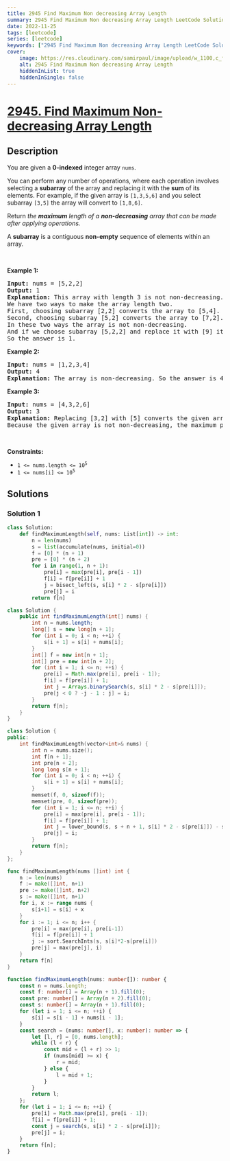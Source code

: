 ```yaml
---
title: 2945 Find Maximum Non decreasing Array Length
summary: 2945 Find Maximum Non decreasing Array Length LeetCode Solution Explained
date: 2022-11-25
tags: [leetcode]
series: [leetcode]
keywords: ["2945 Find Maximum Non decreasing Array Length LeetCode Solution Explained in all languages", "2945 Find Maximum Non decreasing Array Length", "LeetCode", "leetcode solution in Python3 C++ Java Go PHP Ruby Swift TypeScript Rust C# JavaScript C", "GeeksforGeeks", "InterviewBit", "Coding Ninjas", "HackerRank", "HackerEarth", "CodeChef", "TopCoder", "AlgoExpert", "freeCodeCamp", "Codeforces", "GitHub", "AtCoder", "Samir Paul"]
cover:
    image: https://res.cloudinary.com/samirpaul/image/upload/w_1100,c_fit,co_rgb:FFFFFF,l_text:Arial_75_bold:2945 Find Maximum Non decreasing Array Length - Solution Explained/problem-solving.webp
    alt: 2945 Find Maximum Non decreasing Array Length
    hiddenInList: true
    hiddenInSingle: false
---
```



# [2945. Find Maximum Non-decreasing Array Length](https://leetcode.com/problems/find-maximum-non-decreasing-array-length)


## Description

<p>You are given a <strong>0-indexed</strong> integer array <code>nums</code>.</p>

<p>You can perform any number of operations, where each operation involves selecting a <strong>subarray</strong> of the array and replacing it with the <strong>sum</strong> of its elements. For example, if the given array is <code>[1,3,5,6]</code> and you select subarray <code>[3,5]</code> the array will convert to <code>[1,8,6]</code>.</p>

<p>Return <em>the </em><strong><em>maximum</em></strong><em> length of a </em><strong><em>non-decreasing</em></strong><em> array that can be made after applying operations.</em></p>

<p>A <strong>subarray</strong> is a contiguous <strong>non-empty</strong> sequence of elements within an array.</p>

<p>&nbsp;</p>
<p><strong>Example 1:</strong></p>

<pre>
<strong>Input:</strong> nums = [5,2,2]
<strong>Output:</strong> 1
<strong>Explanation:</strong> This array with length 3 is not non-decreasing.
We have two ways to make the array length two.
First, choosing subarray [2,2] converts the array to [5,4].
Second, choosing subarray [5,2] converts the array to [7,2].
In these two ways the array is not non-decreasing.
And if we choose subarray [5,2,2] and replace it with [9] it becomes non-decreasing. 
So the answer is 1.
</pre>

<p><strong>Example 2:</strong></p>

<pre>
<strong>Input:</strong> nums = [1,2,3,4]
<strong>Output:</strong> 4
<strong>Explanation:</strong> The array is non-decreasing. So the answer is 4.
</pre>

<p><strong>Example 3:</strong></p>

<pre>
<strong>Input:</strong> nums = [4,3,2,6]
<strong>Output:</strong> 3
<strong>Explanation:</strong> Replacing [3,2] with [5] converts the given array to [4,5,6] that is non-decreasing.
Because the given array is not non-decreasing, the maximum<!-- notionvc: 3447a505-d1ee-4411-8cae-e52162f53a55 --> possible answer is 3.</pre>

<p>&nbsp;</p>
<p><strong>Constraints:</strong></p>

<ul>
	<li><code>1 &lt;= nums.length &lt;= 10<sup>5</sup></code></li>
	<li><code>1 &lt;= nums[i] &lt;= 10<sup>5</sup></code></li>
</ul>

## Solutions

### Solution 1

<!-- tabs:start -->

```python
class Solution:
    def findMaximumLength(self, nums: List[int]) -> int:
        n = len(nums)
        s = list(accumulate(nums, initial=0))
        f = [0] * (n + 1)
        pre = [0] * (n + 2)
        for i in range(1, n + 1):
            pre[i] = max(pre[i], pre[i - 1])
            f[i] = f[pre[i]] + 1
            j = bisect_left(s, s[i] * 2 - s[pre[i]])
            pre[j] = i
        return f[n]
```

```java
class Solution {
    public int findMaximumLength(int[] nums) {
        int n = nums.length;
        long[] s = new long[n + 1];
        for (int i = 0; i < n; ++i) {
            s[i + 1] = s[i] + nums[i];
        }
        int[] f = new int[n + 1];
        int[] pre = new int[n + 2];
        for (int i = 1; i <= n; ++i) {
            pre[i] = Math.max(pre[i], pre[i - 1]);
            f[i] = f[pre[i]] + 1;
            int j = Arrays.binarySearch(s, s[i] * 2 - s[pre[i]]);
            pre[j < 0 ? -j - 1 : j] = i;
        }
        return f[n];
    }
}
```

```cpp
class Solution {
public:
    int findMaximumLength(vector<int>& nums) {
        int n = nums.size();
        int f[n + 1];
        int pre[n + 2];
        long long s[n + 1];
        for (int i = 0; i < n; ++i) {
            s[i + 1] = s[i] + nums[i];
        }
        memset(f, 0, sizeof(f));
        memset(pre, 0, sizeof(pre));
        for (int i = 1; i <= n; ++i) {
            pre[i] = max(pre[i], pre[i - 1]);
            f[i] = f[pre[i]] + 1;
            int j = lower_bound(s, s + n + 1, s[i] * 2 - s[pre[i]]) - s;
            pre[j] = i;
        }
        return f[n];
    }
};
```

```go
func findMaximumLength(nums []int) int {
	n := len(nums)
	f := make([]int, n+1)
	pre := make([]int, n+2)
	s := make([]int, n+1)
	for i, x := range nums {
		s[i+1] = s[i] + x
	}
	for i := 1; i <= n; i++ {
		pre[i] = max(pre[i], pre[i-1])
		f[i] = f[pre[i]] + 1
		j := sort.SearchInts(s, s[i]*2-s[pre[i]])
		pre[j] = max(pre[j], i)
	}
	return f[n]
}
```

```ts
function findMaximumLength(nums: number[]): number {
    const n = nums.length;
    const f: number[] = Array(n + 1).fill(0);
    const pre: number[] = Array(n + 2).fill(0);
    const s: number[] = Array(n + 1).fill(0);
    for (let i = 1; i <= n; ++i) {
        s[i] = s[i - 1] + nums[i - 1];
    }
    const search = (nums: number[], x: number): number => {
        let [l, r] = [0, nums.length];
        while (l < r) {
            const mid = (l + r) >> 1;
            if (nums[mid] >= x) {
                r = mid;
            } else {
                l = mid + 1;
            }
        }
        return l;
    };
    for (let i = 1; i <= n; ++i) {
        pre[i] = Math.max(pre[i], pre[i - 1]);
        f[i] = f[pre[i]] + 1;
        const j = search(s, s[i] * 2 - s[pre[i]]);
        pre[j] = i;
    }
    return f[n];
}
```

<!-- tabs:end -->

<!-- end -->
